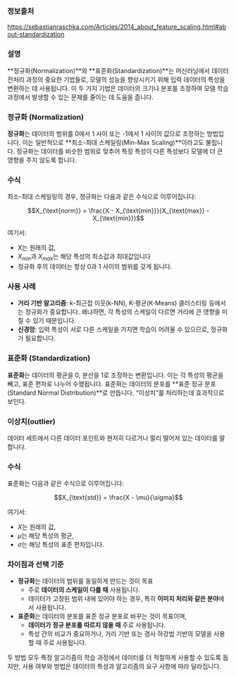 ### 정보출처

https://sebastianraschka.com/Articles/2014_about_feature_scaling.html#about-standardization

### 설명

**정규화(Normalization)**와 **표준화(Standardization)**는 머신러닝에서 데이터 전처리 과정의 중요한 기법들로, 모델의 성능을 향상시키기 위해 입력 데이터의 특성을 변환하는 데 사용됩니다. 이 두 가지 기법은 데이터의 크기나 분포를 조정하여 모델 학습 과정에서 발생할 수 있는 문제를 줄이는 데 도움을 줍니다.

### 정규화 (Normalization)

**정규화**는 데이터의 범위를 0에서 1 사이 또는 -1에서 1 사이의 값으로 조정하는 방법입니다. 이는 일반적으로 **최소-최대 스케일링(Min-Max Scaling)**이라고도 불립니다. 정규화는 데이터를 비슷한 범위로 맞추어 특정 특성이 다른 특성보다 모델에 더 큰 영향을 주지 않도록 합니다.

### 수식

최소-최대 스케일링의 경우, 정규화는 다음과 같은 수식으로 이루어집니다:

$$X_{\text{norm}} = \frac{X - X_{\text{min}}}{X_{\text{max}} - X_{\text{min}}}$$

여기서:

- X는 원래의 값,
- $X_{\text{min}}$과 $X_{max}$는 해당 특성의 최소값과 최대값입니다
- 정규화 후의 데이터는 항상 0과 1 사이의 범위를 갖게 됩니다.

### 사용 사례

- **거리 기반 알고리즘**: k-최근접 이웃(k-NN), K-평균(K-Means) 클러스터링 등에서는 정규화가 중요합니다. 왜냐하면, 각 특성의 스케일이 다르면 거리에 큰 영향을 미칠 수 있기 때문입니다.
- **신경망**: 입력 특성이 서로 다른 스케일을 가지면 학습이 어려울 수 있으므로, 정규화가 필요합니다.

### 표준화 (Standardization)

**표준화**는 데이터의 평균을 0, 분산을 1로 조정하는 변환입니다. 이는 각 특성의 평균을 빼고, 표준 편차로 나누어 수행됩니다. 표준화는 데이터의 분포를 **표준 정규 분포(Standard Normal Distribution)**로 만듭니다. “이상치”를 처리하는데 효과적으로 보인다.

### 이상치(outlier)

 데이터 세트에서 다른 데이터 포인트와 현저히 다르거나 멀리 떨어져 있는 데이터를 말합니다. 

### 수식

표준화는 다음과 같은 수식으로 이루어집니다:

$$X_{\text{std}} = \frac{X - \mu}{\sigma}$$

여기서:

- $X$는 원래의 값,
- $\mu$는 해당 특성의 평균,
- $\sigma$는 해당 특성의 표준 편차입니다.

### 차이점과 선택 기준

- **정규화**는 데이터의 범위를 동일하게 만드는 것이 목표
    - 주로 **데이터의 스케일이 다를 때** 사용됩니다.
    - 데이터가 고정된 범위 내에 있어야 하는 경우, 특히 **이미지 처리와 같은 분야**에서 사용됩니다.
- **표준화**는 데이터의 분포를 표준 정규 분포로 바꾸는 것이 목표이며,
    - **데이터가 정규 분포를 따르지 않을 때** 주로 사용됩니다.
    - 특성 간의 비교가 중요하거나, 거리 기반 또는 경사 하강법 기반의 모델을 사용할 때 주로 사용됩니다.

두 방법 모두 특정 알고리즘의 학습 과정에서 데이터를 더 적절하게 사용할 수 있도록 돕지만, 사용 여부와 방법은 데이터의 특성과 알고리즘의 요구 사항에 따라 달라집니다.